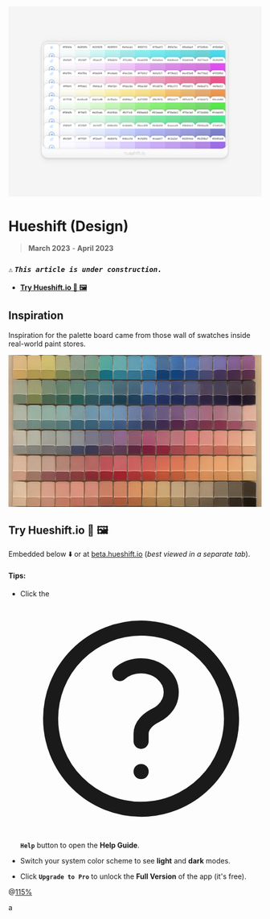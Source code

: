 ![_Hueshift Palette Board, **2023**_](/public/photos/bloomhue/hueshift-board.png)

# Hueshift (Design)

> **March 2023** - **April 2023**

### `⚠️` **_`This article is under construction.`_**

- [**Try Hueshift.io 🎨 🖼️**](#try-hueshift.io)

## Inspiration

Inspiration for the palette board came from those wall of swatches inside real-world paint stores.

![_Swatch Board, **GPT-4o 2025**_](/public/photos/misc/swatch-board.png "an image of a wall of swatches at a paint store, iphone shot")

## Try Hueshift.io 🎨 🖼️

Embedded below ⬇️ or at [beta.hueshift.io](https://beta.hueshift.io) (_best viewed in a separate tab_).

#### Tips:

- Click the <span class="inline-block text-blue-500"><svg xmlns="http://www.w3.org/2000/svg" fill="none" viewBox="0 0 24 24" stroke-width="1.5" stroke="currentColor" class="size-4"> > <path stroke-linecap="round" stroke-linejoin="round" d="M9.879 7.519c1.171-1.025 3.071-1.025 4.242 0 1.172 1.025 1.172 2.687 0 3.712-.203.179-.43.326-.67.442-.745.361-1.45.999-1.45 1.827v.75M21 12a9 9 0 1 1-18 0 9 9 0 0 1 18 0Zm-9 5.25h.008v.008H12v-.008Z" /> > </svg></span> **`Help`** button to open the **Help Guide**.

- Switch your system color scheme to see **light** and **dark** modes.

- Click **`Upgrade to Pro`** to unlock the **Full Version** of the app (it's free).

@[115%](https://beta.hueshift.io/)

a
